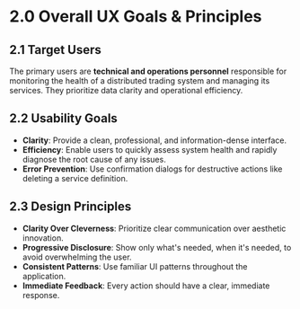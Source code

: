 # **2.0 Overall UX Goals & Principles**

## **2.1 Target Users**

The primary users are **technical and operations personnel** responsible for monitoring the health of a distributed trading system and managing its services. They prioritize data clarity and operational efficiency.

## **2.2 Usability Goals**

* **Clarity**: Provide a clean, professional, and information-dense interface.  
* **Efficiency**: Enable users to quickly assess system health and rapidly diagnose the root cause of any issues.  
* **Error Prevention**: Use confirmation dialogs for destructive actions like deleting a service definition.

## **2.3 Design Principles**

* **Clarity Over Cleverness**: Prioritize clear communication over aesthetic innovation.  
* **Progressive Disclosure**: Show only what's needed, when it's needed, to avoid overwhelming the user.  
* **Consistent Patterns**: Use familiar UI patterns throughout the application.  
* **Immediate Feedback**: Every action should have a clear, immediate response.
